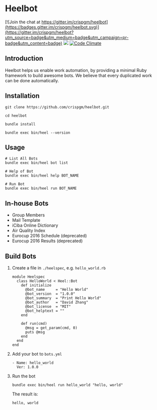 # Heelbot

[![Join the chat at https://gitter.im/crispgm/heelbot](https://badges.gitter.im/crispgm/heelbot.svg)](https://gitter.im/crispgm/heelbot?utm_source=badge&utm_medium=badge&utm_campaign=pr-badge&utm_content=badge)
![](https://img.shields.io/badge/license-MIT-blue.svg)
[![Code Climate](https://codeclimate.com/github/crispgm/heelbot/badges/gpa.svg)](https://codeclimate.com/github/crispgm/heelbot)

## Introduction

Heelbot helps us enable work automation, by providing a minimal Ruby framework to build awesome bots. We believe that every duplicated work can be done automatically.

## Installation

```
git clone https://github.com/crispgm/heelbot.git

cd heelbot

bundle install

bundle exec bin/heel --version
```

## Usage

```
# List All Bots
bundle exec bin/heel bot list

# Help of Bot
bundle exec bin/heel help BOT_NAME

# Run Bot
bundle exec bin/heel run BOT_NAME
```

## In-house Bots

* Group Members
* Mail Template
* iCiba Online Dictionary
* Air Quality Index
* Eurocup 2016 Schedule (deprecated)
* Eurocup 2016 Results (deprecated)

## Build Bots

1. Create a file in ```./heelspec```, e.g. ```hello_world.rb```

    ```
    module Heelspec
      class HelloWorld < Heel::Bot
        def initialize
          @bot_name     = "Hello World"
          @bot_version  = "1.0.0"
          @bot_summary  = "Print Hello World"
          @bot_author   = "David Zhang"
          @bot_license  = "MIT"
          @bot_helptext = ""
        end

        def run(cmd)
          @msg = get_param(cmd, 0)
          puts @msg
        end
      end
    end
    ```

2. Add your bot to ```bots.yml```

    ```
    - Name: hello_world
      Ver: 1.0.0
    ```

3. Run the bot

    ```
    bundle exec bin/heel run hello_world "hello, world"
    ```

    The result is:

    ```
    hello, world
    ```
